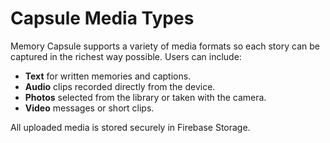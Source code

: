# Capsule Media Types

Memory Capsule supports a variety of media formats so each story can be captured in the richest way possible. Users can include:

- **Text** for written memories and captions.
- **Audio** clips recorded directly from the device.
- **Photos** selected from the library or taken with the camera.
- **Video** messages or short clips.

All uploaded media is stored securely in Firebase Storage.
